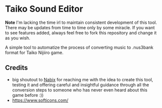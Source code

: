 # Taiko Sound Editor

**Note** I'm lacking the time irl to maintain consistent development of this tool. There may be updates from time to time only by some miracle. 
If you want to see features added, always feel free to fork this repository and change it as you wish.

A simple tool to automatize the process of converting music to .nus3bank format for Taiko Nijiiro game.

## Credits

- big shoutout to [Nabix](https://github.com/Nabixlol) for reaching me with the idea to create this tool, testing it and
  offering careful and insightful guidance through all the conversion steps to someone who has never even heard about this game before :))
- https://www.softicons.com/